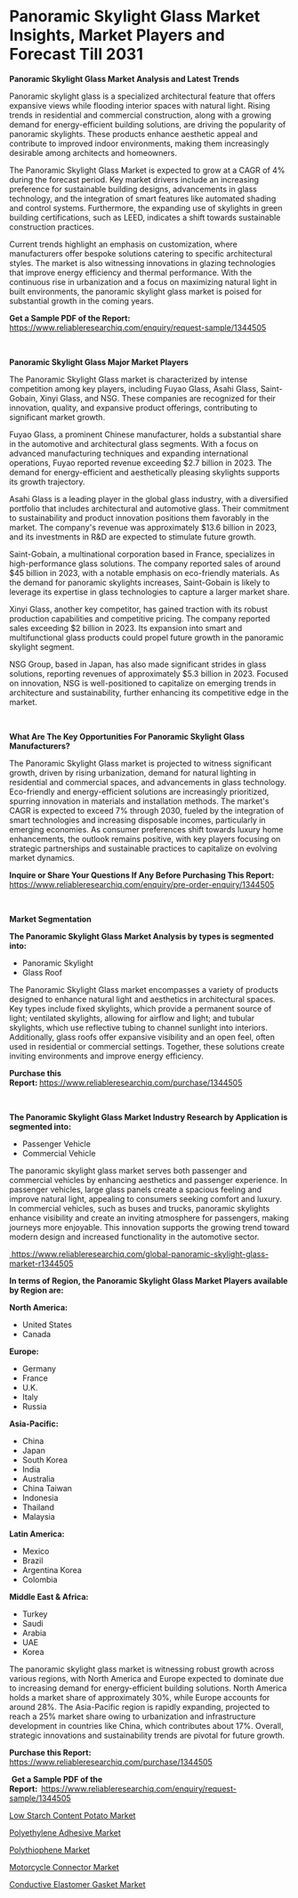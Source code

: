 <p><h1>Panoramic Skylight Glass Market Insights, Market Players and Forecast Till 2031</h1></p><p><strong>Panoramic Skylight Glass Market Analysis and Latest Trends</strong></p>
<p><p>Panoramic skylight glass is a specialized architectural feature that offers expansive views while flooding interior spaces with natural light. Rising trends in residential and commercial construction, along with a growing demand for energy-efficient building solutions, are driving the popularity of panoramic skylights. These products enhance aesthetic appeal and contribute to improved indoor environments, making them increasingly desirable among architects and homeowners.</p><p>The Panoramic Skylight Glass Market is expected to grow at a CAGR of 4% during the forecast period. Key market drivers include an increasing preference for sustainable building designs, advancements in glass technology, and the integration of smart features like automated shading and control systems. Furthermore, the expanding use of skylights in green building certifications, such as LEED, indicates a shift towards sustainable construction practices.</p><p>Current trends highlight an emphasis on customization, where manufacturers offer bespoke solutions catering to specific architectural styles. The market is also witnessing innovations in glazing technologies that improve energy efficiency and thermal performance. With the continuous rise in urbanization and a focus on maximizing natural light in built environments, the panoramic skylight glass market is poised for substantial growth in the coming years.</p></p>
<p><strong>Get a Sample PDF of the Report:&nbsp;</strong> <a href="https://www.reliableresearchiq.com/enquiry/request-sample/1344505?utm_campaign=1847&utm_medium=2&utm_source=Github&utm_content=ia&utm_term=11122024&utm_id=panoramic-skylight-glass">https://www.reliableresearchiq.com/enquiry/request-sample/1344505</a></p>
<p>&nbsp;</p>
<p><strong>Panoramic Skylight Glass Major Market Players</strong></p>
<p><p>The Panoramic Skylight Glass market is characterized by intense competition among key players, including Fuyao Glass, Asahi Glass, Saint-Gobain, Xinyi Glass, and NSG. These companies are recognized for their innovation, quality, and expansive product offerings, contributing to significant market growth.</p><p>Fuyao Glass, a prominent Chinese manufacturer, holds a substantial share in the automotive and architectural glass segments. With a focus on advanced manufacturing techniques and expanding international operations, Fuyao reported revenue exceeding $2.7 billion in 2023. The demand for energy-efficient and aesthetically pleasing skylights supports its growth trajectory.</p><p>Asahi Glass is a leading player in the global glass industry, with a diversified portfolio that includes architectural and automotive glass. Their commitment to sustainability and product innovation positions them favorably in the market. The company's revenue was approximately $13.6 billion in 2023, and its investments in R&D are expected to stimulate future growth.</p><p>Saint-Gobain, a multinational corporation based in France, specializes in high-performance glass solutions. The company reported sales of around $45 billion in 2023, with a notable emphasis on eco-friendly materials. As the demand for panoramic skylights increases, Saint-Gobain is likely to leverage its expertise in glass technologies to capture a larger market share.</p><p>Xinyi Glass, another key competitor, has gained traction with its robust production capabilities and competitive pricing. The company reported sales exceeding $2 billion in 2023. Its expansion into smart and multifunctional glass products could propel future growth in the panoramic skylight segment.</p><p>NSG Group, based in Japan, has also made significant strides in glass solutions, reporting revenues of approximately $5.3 billion in 2023. Focused on innovation, NSG is well-positioned to capitalize on emerging trends in architecture and sustainability, further enhancing its competitive edge in the market.</p></p>
<p>&nbsp;</p>
<p><strong>What Are The Key Opportunities For Panoramic Skylight Glass Manufacturers?</strong></p>
<p><p>The Panoramic Skylight Glass market is projected to witness significant growth, driven by rising urbanization, demand for natural lighting in residential and commercial spaces, and advancements in glass technology. Eco-friendly and energy-efficient solutions are increasingly prioritized, spurring innovation in materials and installation methods. The market's CAGR is expected to exceed 7% through 2030, fueled by the integration of smart technologies and increasing disposable incomes, particularly in emerging economies. As consumer preferences shift towards luxury home enhancements, the outlook remains positive, with key players focusing on strategic partnerships and sustainable practices to capitalize on evolving market dynamics.</p></p>
<p><strong>Inquire or Share Your Questions If Any Before Purchasing This Report:</strong> <a href="https://www.reliableresearchiq.com/enquiry/pre-order-enquiry/1344505?utm_campaign=1847&utm_medium=2&utm_source=Github&utm_content=ia&utm_term=11122024&utm_id=panoramic-skylight-glass">https://www.reliableresearchiq.com/enquiry/pre-order-enquiry/1344505</a></p>
<p>&nbsp;</p>
<p><strong>Market Segmentation</strong></p>
<p><strong>The Panoramic Skylight Glass Market Analysis by types is segmented into:</strong></p>
<p><ul><li>Panoramic Skylight</li><li>Glass Roof</li></ul></p>
<p><p>The Panoramic Skylight Glass market encompasses a variety of products designed to enhance natural light and aesthetics in architectural spaces. Key types include fixed skylights, which provide a permanent source of light; ventilated skylights, allowing for airflow and light; and tubular skylights, which use reflective tubing to channel sunlight into interiors. Additionally, glass roofs offer expansive visibility and an open feel, often used in residential or commercial settings. Together, these solutions create inviting environments and improve energy efficiency.</p></p>
<p><strong>Purchase this Report:&nbsp;</strong><a href="https://www.reliableresearchiq.com/purchase/1344505?utm_campaign=1847&utm_medium=2&utm_source=Github&utm_content=ia&utm_term=11122024&utm_id=panoramic-skylight-glass">https://www.reliableresearchiq.com/purchase/1344505</a></p>
<p>&nbsp;</p>
<p><strong>The Panoramic Skylight Glass Market Industry Research by Application is segmented into:</strong></p>
<p><ul><li>Passenger Vehicle</li><li>Commercial Vehicle</li></ul></p>
<p><p>The panoramic skylight glass market serves both passenger and commercial vehicles by enhancing aesthetics and passenger experience. In passenger vehicles, large glass panels create a spacious feeling and improve natural light, appealing to consumers seeking comfort and luxury. In commercial vehicles, such as buses and trucks, panoramic skylights enhance visibility and create an inviting atmosphere for passengers, making journeys more enjoyable. This innovation supports the growing trend toward modern design and increased functionality in the automotive sector.</p></p>
<p><a href="https://www.reliableresearchiq.com/global-panoramic-skylight-glass-market-r1344505?utm_campaign=1847&utm_medium=2&utm_source=Github&utm_content=ia&utm_term=11122024&utm_id=panoramic-skylight-glass">&nbsp;https://www.reliableresearchiq.com/global-panoramic-skylight-glass-market-r1344505</a></p>
<p><strong>In terms of Region, the Panoramic Skylight Glass Market Players available by Region are:</strong></p>
<p>
    <p> <strong> North America: </strong>
        <ul>
            <li>United States</li>
            <li>Canada</li>
        </ul>
        </p> 
    <p> <strong> Europe: </strong>
        <ul>
            <li>Germany</li>
            <li>France</li>
            <li>U.K.</li>
            <li>Italy</li>
            <li>Russia</li>
        </ul>
        </p> 
    <p> <strong> Asia-Pacific: </strong>
        <ul>
            <li>China</li>
            <li>Japan</li>
            <li>South Korea</li>
            <li>India</li>
            <li>Australia</li>
            <li>China Taiwan</li>
            <li>Indonesia</li>
            <li>Thailand</li>
            <li>Malaysia</li>
        </ul>
        </p> 
    <p> <strong> Latin America: </strong>
        <ul>
            <li>Mexico</li>
            <li>Brazil</li>
            <li>Argentina Korea</li>
            <li>Colombia</li>
        </ul>
        </p> 
    <p> <strong> Middle East & Africa: </strong>
        <ul>
            <li>Turkey</li>
            <li>Saudi</li>
            <li>Arabia</li>
            <li>UAE</li>
            <li>Korea</li>
        </ul>
    </p>
    </p>
<p><p>The panoramic skylight glass market is witnessing robust growth across various regions, with North America and Europe expected to dominate due to increasing demand for energy-efficient building solutions. North America holds a market share of approximately 30%, while Europe accounts for around 28%. The Asia-Pacific region is rapidly expanding, projected to reach a 25% market share owing to urbanization and infrastructure development in countries like China, which contributes about 17%. Overall, strategic innovations and sustainability trends are pivotal for future growth.</p></p>
<p><strong>Purchase this Report: </strong><a href="https://www.reliableresearchiq.com/purchase/1344505?utm_campaign=1847&utm_medium=2&utm_source=Github&utm_content=ia&utm_term=11122024&utm_id=panoramic-skylight-glass">https://www.reliableresearchiq.com/purchase/1344505</a></p>
<p>&nbsp;<strong>Get a Sample PDF of the Report:&nbsp;&nbsp;</strong><a href="https://www.reliableresearchiq.com/enquiry/request-sample/1344505?utm_campaign=1847&utm_medium=2&utm_source=Github&utm_content=ia&utm_term=11122024&utm_id=panoramic-skylight-glass">https://www.reliableresearchiq.com/enquiry/request-sample/1344505</a></p>
<p><strong></strong></p>
<p><p><a href="https://github.com/sherikacas30/Market-Research-Report-List-1/blob/main/low-starch-content-potato-market.md?utm_campaign=1847&utm_medium=2&utm_source=Github&utm_content=ia&utm_term=11122024&utm_id=panoramic-skylight-glass">Low Starch Content Potato Market</a></p><p><a href="https://www.linkedin.com/pulse/global-polyethylene-adhesive-market-size-trends-analysis-w0caf?utm_campaign=1847&utm_medium=2&utm_source=Github&utm_content=ia&utm_term=11122024&utm_id=panoramic-skylight-glass">Polyethylene Adhesive Market</a></p><p><a href="https://www.linkedin.com/pulse/c-hannibex-sqmmf?utm_campaign=1847&utm_medium=2&utm_source=Github&utm_content=ia&utm_term=11122024&utm_id=panoramic-skylight-glass">Polythiophene Market</a></p><p><a href="https://www.linkedin.com/pulse/motorcycle-connector-market-drivers-challenges-forecast-bcmie?utm_campaign=1847&utm_medium=2&utm_source=Github&utm_content=ia&utm_term=11122024&utm_id=panoramic-skylight-glass">Motorcycle Connector Market</a></p><p><a href="https://www.linkedin.com/pulse/c-hannibex-sqmmf?utm_campaign=1847&utm_medium=2&utm_source=Github&utm_content=ia&utm_term=11122024&utm_id=panoramic-skylight-glass">Conductive Elastomer Gasket Market</a></p></p>